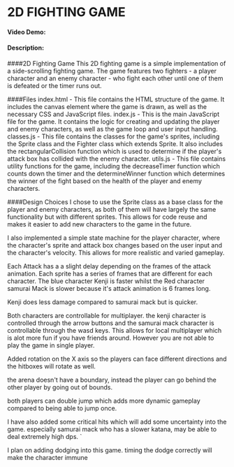 # 2D FIGHTING GAME
#### Video Demo:  <URL HERE>
#### Description:

####2D Fighting Game
This 2D fighting game is a simple implementation of a side-scrolling fighting game. The game features two fighters - a player character and an enemy character - who fight each other until one of them is defeated or the timer runs out.

####Files
index.html - This file contains the HTML structure of the game. It includes the canvas element where the game is drawn, as well as the necessary CSS and JavaScript files.
index.js - This is the main JavaScript file for the game. It contains the logic for creating and updating the player and enemy characters, as well as the game loop and user input handling.
classes.js - This file contains the classes for the game's sprites, including the Sprite class and the Fighter class which extends Sprite. It also includes the rectangularCollision function which is used to determine if the player's attack box has collided with the enemy character.
utils.js - This file contains utility functions for the game, including the decreaseTimer function which counts down the timer and the determineWinner function which determines the winner of the fight based on the health of the player and enemy characters.

####Design Choices
I chose to use the Sprite class as a base class for the player and enemy characters, as both of them will have largely the same functionality but with different sprites. This allows for code reuse and makes it easier to add new characters to the game in the future.

I also implemented a simple state machine for the player character, where the character's sprite and attack box changes based on the user input and the character's velocity. This allows for more realistic and varied gameplay.

Each Attack has a a slight delay depending on the frames of the attack animation. Each sprite has a series of frames that are different for each character. The blue character Kenji is faster whilst the Red character samurai Mack is slower because it's attack animation is 6 frames long. 

Kenji does less damage compared to samurai mack but is quicker. 

Both characters are controllable for multiplayer. the kenji character is controlled through the arrow buttons and the samurai mack character is controllable through the wasd keys. This allows for local multiplayer which is alot more fun if you have friends around. However you are not able to play the game in single player. 

Added rotation on the X axis so the players can face different directions and the hitboxes will rotate as well. 

the arena doesn't have a boundary, instead the player can go behind the other player by going out of bounds.

both players can double jump which adds more dynamic gameplay compared to being able to jump once. 

I have also added some critical hits which will add some uncertainty into the game. especially samurai mack who has a slower katana, may be able to deal extremely high dps. `

I plan on adding dodging into this game. timing the dodge correctly will make the character immune 